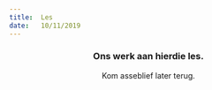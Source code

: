 ```yaml
---
title:  Les
date:   10/11/2019
---
```


### <center>Ons werk aan hierdie les.</center>
<center>Kom asseblief later terug.</center>